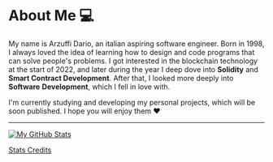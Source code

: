 # About Me 💻

My name is Arzuffi Dario, an italian aspiring software engineer. Born in 1998, I always loved the idea of learning how to design and code programs that can solve people's problems. I got interested in the blockchain technology at the start of 2022, and later during the year I deep dove into **Solidity** and **Smart Contract Development**. After that, I looked more deeply into **Software** **Development**, which I fell in love with.

I'm currently studying and developing my personal projects, which will be soon published. I hope you will enjoy them ❤️

---

[![My GitHub Stats](https://github-readme-stats.vercel.app/api?username=Fendross&show_icons=true&theme=transparent&hide_border=true&title_color=bfee90&text_color=90ee90&icon_color=90eebf)](https://github.com/anuraghazra/github-readme-stats)

[Stats Credits](https://github.com/anuraghazra/github-readme-stats)


